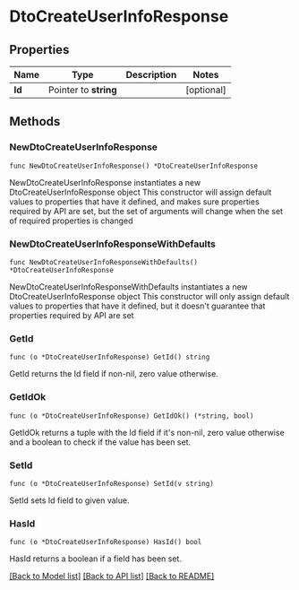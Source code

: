 # DtoCreateUserInfoResponse

## Properties

Name | Type | Description | Notes
------------ | ------------- | ------------- | -------------
**Id** | Pointer to **string** |  | [optional]

## Methods

### NewDtoCreateUserInfoResponse

`func NewDtoCreateUserInfoResponse() *DtoCreateUserInfoResponse`

NewDtoCreateUserInfoResponse instantiates a new DtoCreateUserInfoResponse object
This constructor will assign default values to properties that have it defined,
and makes sure properties required by API are set, but the set of arguments
will change when the set of required properties is changed

### NewDtoCreateUserInfoResponseWithDefaults

`func NewDtoCreateUserInfoResponseWithDefaults() *DtoCreateUserInfoResponse`

NewDtoCreateUserInfoResponseWithDefaults instantiates a new DtoCreateUserInfoResponse object
This constructor will only assign default values to properties that have it defined,
but it doesn't guarantee that properties required by API are set

### GetId

`func (o *DtoCreateUserInfoResponse) GetId() string`

GetId returns the Id field if non-nil, zero value otherwise.

### GetIdOk

`func (o *DtoCreateUserInfoResponse) GetIdOk() (*string, bool)`

GetIdOk returns a tuple with the Id field if it's non-nil, zero value otherwise
and a boolean to check if the value has been set.

### SetId

`func (o *DtoCreateUserInfoResponse) SetId(v string)`

SetId sets Id field to given value.

### HasId

`func (o *DtoCreateUserInfoResponse) HasId() bool`

HasId returns a boolean if a field has been set.


[[Back to Model list]](../README.md#documentation-for-models) [[Back to API list]](../README.md#documentation-for-api-endpoints) [[Back to README]](../README.md)
